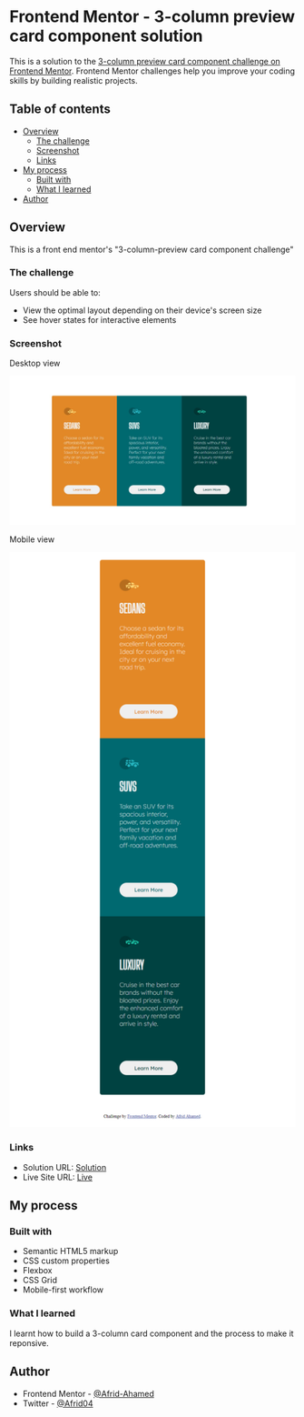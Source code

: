 # Frontend Mentor - 3-column preview card component solution

This is a solution to the [3-column preview card component challenge on Frontend Mentor](https://www.frontendmentor.io/challenges/3column-preview-card-component-pH92eAR2-). Frontend Mentor challenges help you improve your coding skills by building realistic projects.

## Table of contents

- [Overview](#overview)
  - [The challenge](#the-challenge)
  - [Screenshot](#screenshot)
  - [Links](#links)
- [My process](#my-process)
  - [Built with](#built-with)
  - [What I learned](#what-i-learned)
- [Author](#author)

## Overview

This is a front end mentor's "3-column-preview card component challenge"

### The challenge

Users should be able to:

- View the optimal layout depending on their device's screen size
- See hover states for interactive elements

### Screenshot

Desktop view

![](./images/Screenshot%20-%20Desktop.jpg)

Mobile view

![](./images/Screenshot%20-%20Mobile.png)

### Links

- Solution URL: [Solution](https://www.frontendmentor.io/solutions/3column-preview-card-component-4sAMFU_EqY)
- Live Site URL: [Live](https://afrid-ahamed.github.io/3-column-preview-card-component/)

## My process

### Built with

- Semantic HTML5 markup
- CSS custom properties
- Flexbox
- CSS Grid
- Mobile-first workflow

### What I learned

I learnt how to build a 3-column card component and the process to make it reponsive.

## Author

- Frontend Mentor - [@Afrid-Ahamed](https://www.frontendmentor.io/profile/Afrid-Ahamed)
- Twitter - [@Afrid04](https://twitter.com/Afrid04)
